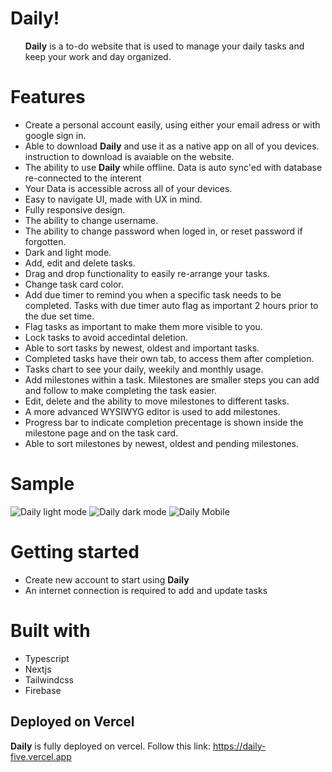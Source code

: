 # Daily!
<ul><b>Daily</b> is a to-do website that is used to manage your daily tasks and keep your work and day organized.</ul>


# Features


<ul>
 <li>Create a personal account easily, using either your email adress or with google sign in.</li>
 <li>Able to download <b>Daily</b> and use it as a native app on all of you devices. instruction to download is avaiable on the website.</li>
 <li>The ability to use <b>Daily</b> while offline. Data is auto sync'ed with database re-connected to the interent</li>
 <li>Your Data is accessible across all of your devices.</li>
 <li>Easy to navigate UI, made with UX in mind.</li>
 <li>Fully responsive design.</li>
 <li>The ability to change username.</li>
 <li>The ability to change password when loged in, or reset password if forgotten.</li>
 <li>Dark and light mode.</li>
 <li>Add, edit and delete tasks.</li>
 <li>Drag and drop functionality to easily re-arrange your tasks.</li>
 <li>Change task card color.</li>
 <li>Add due timer to remind you when a specific task needs to be completed. Tasks with due timer auto flag as important 2 hours prior to the due set  time.</li>
 <li>Flag tasks as important to make them more visible to you.</li>
 <li>Lock tasks to avoid accedintal deletion.</li>
 <li>Able to sort tasks by newest, oldest and important tasks.</li>
 <li>Completed tasks have their own tab, to access them after completion.</li>
 <li>Tasks chart to see your daily, weekily and monthly usage.</li>
 <li>Add milestones within a task. Milestones are smaller steps you can add and follow to make completing the task easier.</li>
 <li>Edit, delete and the ability to move milestones to different tasks.</li>
 <li>A more advanced WYSIWYG editor is used to add milestones.</li>
 <li>Progress bar to indicate completion precentage is shown inside the milestone page and on the task card.</li>
 <li>Able to sort milestones by newest, oldest and pending milestones.</li>
</ul>

 
 # Sample
 ![Daily light mode](https://user-images.githubusercontent.com/97849626/173240077-65a22a50-44a6-4f6f-8335-c1ecc2d15fd0.png)
![Daily dark mode](https://user-images.githubusercontent.com/97849626/173240098-3561ec4e-22f8-461e-90de-4d9e7d91c36a.png)
![Daily Mobile](https://user-images.githubusercontent.com/97849626/173241383-c874feae-f112-4985-81f0-94b04557b683.png)


# Getting started


<ul>
 <li>Create new account to start using <b>Daily</b></li>
 <li>An internet connection is required to add and update tasks</li>
</ul>


# Built with


<ul>
  <li>Typescript</li>
  <li>Nextjs</li>
  <li>Tailwindcss</li>
  <li>Firebase</li>
</ul>




 
## Deployed on Vercel

<b>Daily</b> is fully deployed on vercel. Follow this link: https://daily-five.vercel.app
